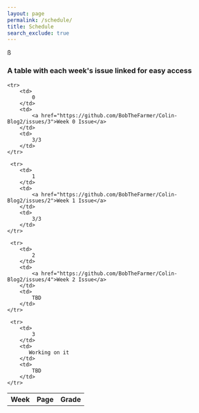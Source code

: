 ```yaml
---
layout: page
permalink: /schedule/
title: Schedule
search_exclude: true
---
```


ß
### A table with each week's issue linked for easy access
<table>
    <tr>
     <th>Week</th>
     <th>Page</th>
     <th>Grade</th>
    </tr>

    <tr>
        <td>
            0
        </td>
        <td>
            <a href="https://github.com/BobTheFarmer/Colin-Blog2/issues/3">Week 0 Issue</a>
        </td>
        <td>
            3/3
        </td>
    </tr>
    
     <tr>
        <td>
            1
        </td>
        <td>
            <a href="https://github.com/BobTheFarmer/Colin-Blog2/issues/2">Week 1 Issue</a>
        </td>
        <td>
            3/3
        </td>
    </tr>
    
     <tr>
        <td>
            2
        </td>
        <td>
            <a href="https://github.com/BobTheFarmer/Colin-Blog2/issues/4">Week 2 Issue</a>
        </td>
        <td>
            TBD
        </td>
    </tr>
    
     <tr>
        <td>
            3
        </td>
        <td>
           Working on it
        </td>
        <td>
            TBD
        </td>
    </tr>
</table>